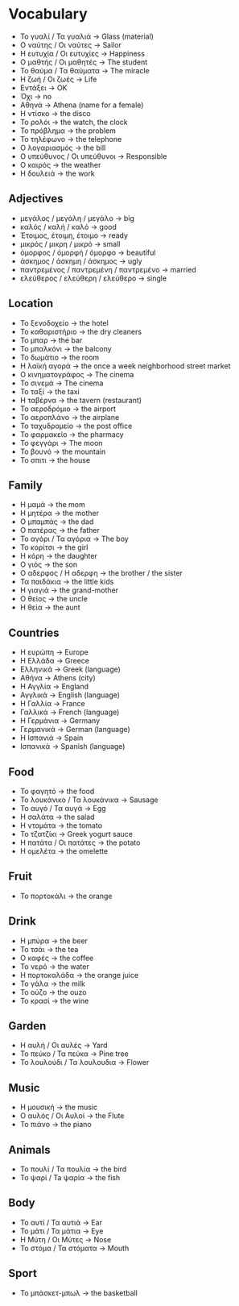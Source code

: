# Vocabulary

- Το γυαλί / Τα γυαλιά -> Glass (material)
- Ο ναύτης / Οι ναύτες -> Sailor
- Η ευτυχία / Οι ευτυχίες -> Happiness
- Ο μαθτής / Οι μαθητές -> The student
- Το θαύμα / Τα θαύματα -> The miracle
- Η ζωή / Οι ζωές -> Life
- Εντάξει -> OK
- Όχι -> no
- Αθηνά -> Athena (name for a female)
- Η ντίσκο -> the disco
- Το ρολόι -> the watch, the clock
- Το πρόβλημα -> the problem
- Το τηλέφωνο -> the telephone
- Ο λογαριασμός -> the bill
- Ο υπεύθυνος / Οι υπεύθυνοι -> Responsible
- Ο καιρός -> the weather
- Η δουλειά -> the work

## Adjectives

- μεγάλος / μεγάλη / μεγάλο -> big
- καλός / καλή / καλό -> good
- Έτοιμος, έτοιμη, έτοιμο -> ready
- μικρός / μικρη / μικρό -> small
- όμορφος / όμορφή / όμορφο -> beautiful
- άσκημος / άσκημη / άσκημος -> ugly
- παντρεμένος / παντρεμένη / παντρεμένο -> married
- ελεύθερος / ελεύθερη / ελεύθερο -> single

## Location

- Το ξενοδοχείο -> the hotel
- Το καθαριστήριο -> the dry cleaners
- Το μπαρ -> the bar
- Το μπαλκόνι -> the balcony
- Το δωμάτιο -> the room
- Η λαϊκή αγορά -> the once a week neighborhood street market
- Ο κινηματογράφος -> The cinema
- Το σινεμά -> The cinema
- Το ταξί -> the taxi
- Η ταβέρνα -> the tavern (restaurant)
- Το αεροδρόμιο -> the airport
- Το αεροπλάνο -> the airplane
- Το ταχυδρομείο -> the post office
- Το φαρμακείο -> the pharmacy
- Το φεγγάρι -> The moon
- Το βουνό -> the mountain
- Το σπιτι -> the house

## Family

- H μαμά -> the mom
- Η μητέρα -> the mother
- Ο μπαμπάς -> the dad
- Ο πατέρας -> the father
- Το αγόρι / Τα αγόρια -> The boy
- Το κορίτσι -> the girl
- Η κόρη -> the daughter
- Ο γιός -> the son
- Ο αδερφος / Η αδερφη -> the brother / the sister
- Τα παιδάκια -> the little kids
- Η γιαγιά -> the grand-mother
- Ο θείος -> the uncle
- Η θεία -> the aunt

## Countries

- Η ευρώπη -> Europe
- Η Ελλάδα -> Greece
- Ελληνικά -> Greek (language)
- Αθήνα -> Athens (city)
- Η Αγγλία -> England
- Αγγλικά -> English (language)
- Η Γαλλία -> France
- Γαλλικά -> French (language)
- Η Γερμάνια -> Germany
- Γερμανικά -> German (language)
- Η Ισπανιά -> Spain
- Ισπανικά -> Spanish (language)

## Food

- Το φαγητό -> the food
- Το λουκάνικο / Τα λουκάνικα -> Sausage
- Το αυγό / Τα αυγά -> Egg
- Η σαλάτα -> the salad
- Η ντομάτα -> the tomato
- Το τζατζίκι -> Greek yogurt sauce
- Η πατάτα / Οι πατάτες -> the potato
- Η ομελέτα -> the omelette

## Fruit

- Το πορτοκάλι -> the orange

## Drink

- Η μπύρα -> the beer
- Το τσάι -> the tea
- Ο καφές -> the coffee
- Το νερό -> the water
- Η πορτοκαλάδα -> the orange juice
- Το γάλα -> the milk
- Το ούζο -> the ouzo
- Το κρασί -> the wine

## Garden

- Η αυλή / Οι αυλές -> Yard
- Το πεύκο / Τα πεύκα -> Pine tree
- Το λουλούδι / Τα λουλουδια ->  Flower

## Music

- Η μουσική -> the music
- Ο αυλός / Οι Αυλοί -> the Flute
- To πιάνo -> the piano

## Animals

- Το πουλί / Τα πουλία -> the bird
- Το ψαρί / Ta ψαρία -> the fish

## Body

- Το αυτί / Τα αυτιά -> Ear
- Το μάτι / Τα μάτια -> Eye
- Η Μύτη / Οι Μύτες -> Nose
- Το στόμα / Τα στόματα -> Mouth

## Sport

- Το μπάσκετ-μπωλ -> the basketball